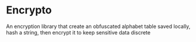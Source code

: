 # Encrypto
 An encryption library that create an obfuscated alphabet table saved locally, hash a string, then encrypt it to keep sensitive data discrete

